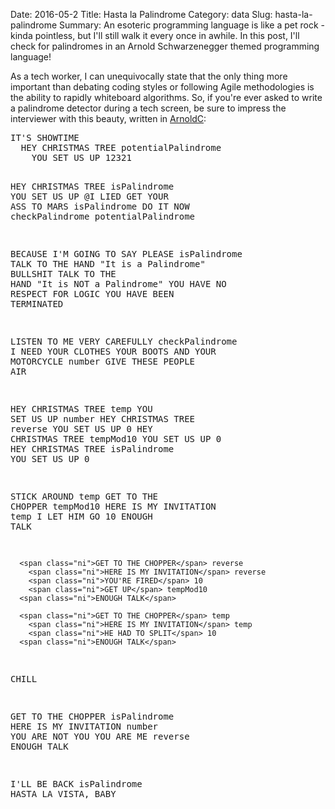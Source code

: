 Date: 2016-05-2
Title: Hasta la Palindrome
Category: data
Slug: hasta-la-palindrome
Summary: An esoteric programming language is like a pet rock - kinda pointless, but I'll still walk it every once in awhile. In this post, I'll check for palindromes in an Arnold Schwarzenegger themed programming language!
 
As a tech worker, I can unequivocally state that the only thing more important than debating coding 
styles or following Agile methodologies is the ability to rapidly whiteboard algorithms. So, if
you're ever asked to write a palindrome detector during a tech screen, be sure to impress 
the interviewer with this beauty, written in <a href=http://lhartikk.github.io/ArnoldC/>ArnoldC</a>:

<div class="highlight">
<pre>
<span class="k">IT'S SHOWTIME</span>
  <span class="ni">HEY CHRISTMAS TREE</span> potentialPalindrome
    <span class="ni">YOU SET US UP</span> 12321

  <span class="ni">HEY CHRISTMAS TREE</span> isPalindrome
    <span class="ni">YOU SET US UP</span> @I LIED
  <span class="ni">GET YOUR ASS TO MARS</span> isPalindrome
  <span class="ni">DO IT NOW</span> checkPalindrome potentialPalindrome

  <span class="nn">BECAUSE I'M GOING TO SAY PLEASE</span> isPalindrome
      <span class="ni">TALK TO THE HAND</span> "It is a Palindrome"
  <span class="nn">BULLSHIT</span>
      <span class="ni">TALK TO THE HAND</span> "It is NOT a Palindrome"
  <span class="nn">YOU HAVE NO RESPECT FOR LOGIC</span>
<span class="k">YOU HAVE BEEN TERMINATED</span>

<span class="k">LISTEN TO ME VERY CAREFULLY</span> checkPalindrome
  <span class="k">I NEED YOUR CLOTHES YOUR BOOTS AND YOUR MOTORCYCLE</span> number
  <span class="k">GIVE THESE PEOPLE AIR</span>

  <span class="ni">HEY CHRISTMAS TREE</span> temp
    <span class="ni">YOU SET US UP</span> number
  <span class="ni">HEY CHRISTMAS TREE</span> reverse
    <span class="ni">YOU SET US UP</span> 0
  <span class="ni">HEY CHRISTMAS TREE</span> tempMod10
    <span class="ni">YOU SET US UP</span> 0
  <span class="ni">HEY CHRISTMAS TREE</span> isPalindrome
    <span class="ni">YOU SET US UP</span> 0

  <span class="nn">STICK AROUND</span> temp
      <span class="ni">GET TO THE CHOPPER</span> tempMod10
        <span class="ni">HERE IS MY INVITATION</span> temp
        <span class="ni">I LET HIM GO</span> 10
      <span class="ni">ENOUGH TALK</span>

      <span class="ni">GET TO THE CHOPPER</span> reverse
        <span class="ni">HERE IS MY INVITATION</span> reverse
        <span class="ni">YOU'RE FIRED</span> 10
        <span class="ni">GET UP</span> tempMod10
      <span class="ni">ENOUGH TALK</span>

      <span class="ni">GET TO THE CHOPPER</span> temp
        <span class="ni">HERE IS MY INVITATION</span> temp
        <span class="ni">HE HAD TO SPLIT</span> 10
      <span class="ni">ENOUGH TALK</span>
  <span class="nn">CHILL</span>

  <span class="ni">GET TO THE CHOPPER</span> isPalindrome
    <span class="ni">HERE IS MY INVITATION</span> number
    <span class="ni">YOU ARE NOT YOU YOU ARE ME</span> reverse
  <span class="ni">ENOUGH TALK</span>

  <span class="ni">I'LL BE BACK</span> isPalindrome
<span class="k">HASTA LA VISTA, BABY</span>
</pre>
</div>
